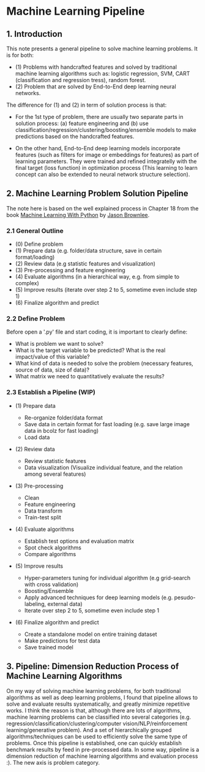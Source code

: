# Machine Learning Pipeline

## 1\. Introduction

This note presents a general pipeline to solve machine learning problems. It is for both:<br>

- (1) Problems with handcrafted features and solved by traditional machine learning algorithms such as: logistic regression, SVM, CART (classification and regression tress), random forest.
- (2) Problem that are solved by End-to-End deep learning neural networks.

The difference for (1) and (2) in term of solution process is that:<br>

- For the 1st type of problem, there are usually two separate parts in solution process: (a) feature engineering and (b) use classification/regression/clustering/boosting/ensemble models to make predictions based on the handcrafted features.

- On the other hand, End-to-End deep learning models incorporate features (such as filters for image or embeddings for features) as part of learning parameters. They were trained and refined integratelly with the final target (loss function) in optimization process (This learning to learn concept can also be extended to neural network structure selection).

## 2\. Machine Learning Problem Solution Pipeline

The note here is based on the well explained process in Chapter 18 from the book [Machine Learning With Python](http://machinelearningmastery.com/products/) by [Jason Brownlee](http://machinelearningmastery.com/about/).

### 2.1 General Outline

- (0) Define problem
- (1) Prepare data (e.g. folder/data structure, save in certain format/loading)
- (2) Review data (e.g statistic features and visualization)
- (3) Pre-processing and feature engineering
- (4) Evaluate algorithms (in a hierarchical way, e.g. from simple to complex)
- (5) Improve results (iterate over step 2 to 5, sometime even include step 1)
- (6) Finalize algorithm and predict

### 2.2 Define Problem

Before open a '.py' file and start coding, it is important to clearly define:

- What is problem we want to solve?
- What is the target variable to be predicted? What is the real impact/value of this variable?
- What kind of data is needed to solve the problem (necessary features, source of data, size of data)?
- What matrix we need to quantitatively evaluate the results?

### 2.3 Establish a Pipeline (WIP)<br>

- (1) Prepare data

  - Re-organize folder/data format
  - Save data in certain format for fast loading (e.g. save large image data in bcolz for fast loading)
  - Load data

- (2) Review data

  - Review statistic features
  - Data visualization (Visualize individual feature, and the relation among several features)

- (3) Pre-processing

  - Clean
  - Feature engineering
  - Data transform
  - Train-test split

- (4) Evaluate algorithms

  - Establish test options and evaluation matrix
  - Spot check algorithms
  - Compare algorithms

- (5) Improve results

  - Hyper-parameters tuning for individual algorithm (e.g grid-search with cross validation)
  - Boosting/Ensemble
  - Apply advanced techniques for deep learning models (e.g. pesudo-labeling, external data)
  - Iterate over step 2 to 5, sometime even include step 1

- (6) Finalize algorithm and predict

  - Create a standalone model on entire training dataset
  - Make predictions for test data
  - Save trained model

## 3\. Pipeline: Dimension Reduction Process of Machine Learning Algorithms

On my way of solving machine learning problems, for both traditional algorithms as well as deep learning problems, I found that pipeline allows to solve and evaluate results systematically, and greatly minimize repetitive works. I think the reason is that, although there are lots of algorithms, machine learning problems can be classified into several categories (e.g. regression/classification/clustering/computer vision/NLP/reinforcement learning/generative problem). And a set of hierarchically grouped algorithms/techniques can be used to efficiently solve the same type of problems. Once this pipeline is established, one can quickly establish benchmark results by feed in pre-processed data. In some way, pipeline is a dimension reduction of machine learning algorithms and evaluation process :). The new axis is problem category.
